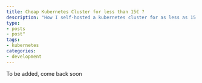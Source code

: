 ```yaml
---
title: Cheap Kubernetes Cluster for less than 15€ ?
description: "How I self-hosted a kubernetes cluster for as less as 15 eur a month."
type:
- posts
- post"
tags: 
- kubernetes
categories:
- development
---
```

To be added, come back soon